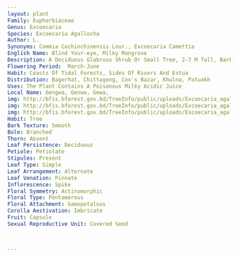 ```yaml
---
layout: plant
Family: Euphorbiaceae
Genus: Excoecaria
Species: Excoecaria Agallocha
Author: L.
Synonyms: Commia Cochinchinensis Lour., Excoecaria Camettia 
English Name: Blind Your-eye, Milky Mangrove
Description: A Deciduous Glabrous Shrub Or Small Tree, 2-7 M Tall, Bark Greyish, Smooth, With Reddish-brown Lenticels. Leaves Alternate, Stipulate, Stipules C 1 Mm Long, Triangular, Acute, Petiolate, Petioles 1.2-3.0 Cm Long, Slender, Leaf Blade Ovate-elliptic, 4-13 Ã— 2-6 Cm, Coriaceous, Often Subacuminate At The Apex, Acute At The Base, Entire Or Margin Minutely And Remotely Glandular-serrulate, Often Slightly Revolute, Pair Of Glands With Slightly Elevated Margin At Very Base. Inflorescence Terminal Or Axillary, Spicate Or Racemose. Flowers Dioecious, Yellow, Fragrant. Male Inflorescence 4-15 Cm Long, Flowers Solitary In Axils Of Fleshy, Transversely Elongated Wrinkled Bract With Centrally Apiculate Margin, Pedicels At Anthesis Nearly As Long As The Subtending Bracts, Sepals 3, Free, Sublinear, Stamens 3, Filaments Exserted, Free. Female Inflorescence 1-2 Cm Long, 1 To Several-flowered, Fruiting Pedicels 8-10 Mm Long, Bracts C 0.5 Ã— 2.0 Mm, Irregular, Sepals 3, Deltoid, Acuminate, Ovary 3-celled With 1 Ovule In Each Cell, Styles Shortly United, Entire, Spreading, Recurved. Fruit A Capsule, C 7 Mm In Diameter, With Persistent Columella. Seeds Ovoid-globose, 3.5-5.5 Mm Long, Smooth.
Flowering Period:  March-June
Habit: Coasts Of Tidal Forests, Sides Of Rivers And Estua
Distribution: Bagerhat, Chittagong, Cox's Bazar, Khulna, Patuakh
Uses: The Plant Contains A Poisonous Milky Acidic Juice 
Local Name: Gengwa, Genwa, Gewa, 
img: http://bfis.bforest.gov.bd/TreeInfo/public/uploads/Excoecaria_agallocha.jpg
img: http://bfis.bforest.gov.bd/TreeInfo/public/uploads/Excoecaria_agallocha1.jpg
img: http://bfis.bforest.gov.bd/TreeInfo/public/uploads/Excoecaria_agallocha2.jpg
Habit: Tree
Bark Texture: Smooth
Bole: Branched
Thorn: Absent
Leaf Persistence: Deciduous
Petiole: Petiolate
Stipules: Present
Leaf Type: Simple
Leaf Arrangement: Alternate
Leaf Venation: Pinnate
Inflorescence: Spike
Floral Symmetry: Actinomorphic
Floral Type: Pentamerous
Floral Attachment: Gamopetalous
Corolla Aestivation: Imbricate
Fruit: Capsule
Sexual Reproductive Unit: Covered Seed



---
```


